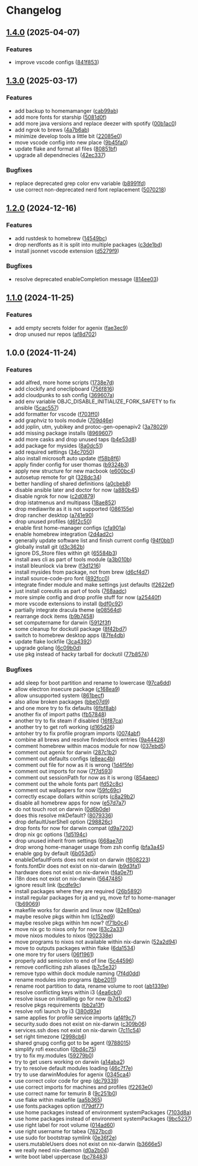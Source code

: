 # Changelog

## [1.4.0](https://github.com/tboerger/darwin-config/compare/v1.3.0...v1.4.0) (2025-04-07)


### Features

* improve vscode configs ([841f853](https://github.com/tboerger/darwin-config/commit/841f853e76a09d91022df22b44a099e57d3e4a04))

## [1.3.0](https://github.com/tboerger/darwin-config/compare/v1.2.0...v1.3.0) (2025-03-17)


### Features

* add backup to homemamanger ([cab99ab](https://github.com/tboerger/darwin-config/commit/cab99ab20e6d49689da6cb8a2177996508c68fba))
* add more fonts for starship ([5081d0f](https://github.com/tboerger/darwin-config/commit/5081d0f94cf1293826ba4a884da9252b60d7f6c7))
* add more java versions and replace deezer with spotify ([00b1ac0](https://github.com/tboerger/darwin-config/commit/00b1ac0a0c61130a9cac771763ae1ba07681acb6))
* add ngrok to brews ([4a7b6ab](https://github.com/tboerger/darwin-config/commit/4a7b6aba8a93dcb9ea48475af3ac760c3e318658))
* minimize develop tools a little bit ([22085e0](https://github.com/tboerger/darwin-config/commit/22085e007dd34515a843fdba161eeda97489942f))
* move vscode config into new place ([9b45fa0](https://github.com/tboerger/darwin-config/commit/9b45fa044d581d3d9274f5c2f06ad313d4ce2a38))
* update flake and format all files ([80851bf](https://github.com/tboerger/darwin-config/commit/80851bf6aca2636a21db6ed378753451c44d8444))
* upgrade all dependnecies ([42ec337](https://github.com/tboerger/darwin-config/commit/42ec337290e797382169dff4179c682935105a87))


### Bugfixes

* replace deprecated grep color env variable ([b8991fd](https://github.com/tboerger/darwin-config/commit/b8991fd1c7be31307e2637720535feaadf3a7625))
* use correct non-deprecated nerd font replacement ([5070218](https://github.com/tboerger/darwin-config/commit/507021844f8f0088f088f4295f6ec098f00ae673))

## [1.2.0](https://github.com/tboerger/darwin-config/compare/v1.1.0...v1.2.0) (2024-12-16)


### Features

* add rustdesk to homebrew ([14549bc](https://github.com/tboerger/darwin-config/commit/14549bc56561dc42bf6560b8d202ae4fe6f333ce))
* drop nerdfonts as it is split into multiple packages ([c3de1bd](https://github.com/tboerger/darwin-config/commit/c3de1bdbb671e47a5946f49267abe68bbd9e8236))
* install jsonnet vscode extension ([d5279f9](https://github.com/tboerger/darwin-config/commit/d5279f9a63dec924bd643123ee4d6ab437bb4971))


### Bugfixes

* resolve deprecated enableCompletion message ([814ee03](https://github.com/tboerger/darwin-config/commit/814ee03fc4cbcef9bc90ad5cfb53af9eddfe4e50))

## [1.1.0](https://github.com/tboerger/darwin-config/compare/v1.0.0...v1.1.0) (2024-11-25)


### Features

* add empty secrets folder for agenix ([fae3ec9](https://github.com/tboerger/darwin-config/commit/fae3ec900f9fce11e60a3acedf16d530a661da99))
* drop unused nur repos ([af8d702](https://github.com/tboerger/darwin-config/commit/af8d7020d2c9f84ca0d355176a2c49f2462e029b))

## 1.0.0 (2024-11-24)


### Features

* add alfred, more home scripts ([1738e7d](https://github.com/tboerger/darwin-config/commit/1738e7de6fba345de0dfdd25009d6ac002f65cd7))
* add clockify and oneclipboard ([756f816](https://github.com/tboerger/darwin-config/commit/756f816ed09cecf4944117ca19add203dea6b5b7))
* add cloudpunks to ssh config ([369607a](https://github.com/tboerger/darwin-config/commit/369607ae6ca155bce6973de3a28050d095e8c19e))
* add env variable OBJC_DISABLE_INITIALIZE_FORK_SAFETY to fix ansible ([5cac557](https://github.com/tboerger/darwin-config/commit/5cac557714a448baf7b512fad2d0385885ab4eae))
* add formatter for vscode ([f703ff0](https://github.com/tboerger/darwin-config/commit/f703ff0ebafa2c2ea4f69428b5874f0b9109e2eb))
* add graphviz to tools module ([709d46e](https://github.com/tboerger/darwin-config/commit/709d46e53959791e36c690437de840623f3f75dc))
* add joplin, utm, yubikey and protoc-gen-openapiv2 ([3a78029](https://github.com/tboerger/darwin-config/commit/3a7802909ff1f128f326a366c294dd1fa62f1725))
* add missing package installs ([8969607](https://github.com/tboerger/darwin-config/commit/8969607694f711f566cad7869a1dd7571136246d))
* add more casks and drop unused taps ([b4e53d8](https://github.com/tboerger/darwin-config/commit/b4e53d82bd0d31839b8d75d91a7bec3f321a5329))
* add package for mysides ([8a0dc51](https://github.com/tboerger/darwin-config/commit/8a0dc5165a75134b9fc78c801c38e708f7ea26e6))
* add required settings ([34c7050](https://github.com/tboerger/darwin-config/commit/34c70504d894a89d81cd73635e596e768d3341a6))
* also install microsoft auto update ([f58b8f6](https://github.com/tboerger/darwin-config/commit/f58b8f64191926c488c0f09b831a5d70cc4a5228))
* apply finder config for user thomas ([b9324b3](https://github.com/tboerger/darwin-config/commit/b9324b3ecfe630857a1ff3ea3d756b9e2ae63301))
* apply new structure for new macbook ([e600bc4](https://github.com/tboerger/darwin-config/commit/e600bc4f55995ebadf6c5aae146f838f562c558b))
* autosetup remote for git ([328dc34](https://github.com/tboerger/darwin-config/commit/328dc34898a640f41fb8e3dd666920db43f040fc))
* better handling of shared definitions ([a0cbeb8](https://github.com/tboerger/darwin-config/commit/a0cbeb8afed8b6d1057090f4371a7895b51d0ebc))
* disable ansible later and doctor for now ([a880b45](https://github.com/tboerger/darwin-config/commit/a880b45073a8d898eb5cd2429a60458e659362a0))
* disable ngrok for now ([c2d0879](https://github.com/tboerger/darwin-config/commit/c2d0879a195cce40f71f07b7a49d31e51b9df008))
* drop istatmenus and multipass ([18ae852](https://github.com/tboerger/darwin-config/commit/18ae8526f5c72267f41ea14cbc1b086c06f31cb4))
* drop mediawrite as it is not supported ([086155e](https://github.com/tboerger/darwin-config/commit/086155e7dc9aa19392baf1d2ff23bf6f14821e0b))
* drop rancher desktop ([a741e90](https://github.com/tboerger/darwin-config/commit/a741e90f829f8f0c8004fb47cb9f8c27e33b9532))
* drop unused profiles ([d6f2c50](https://github.com/tboerger/darwin-config/commit/d6f2c505538023bb05b29fe1402bfc4fc89cbccf))
* enable first home-manager configs ([cfa901a](https://github.com/tboerger/darwin-config/commit/cfa901a630c80bc9f2a8542d53f9436168dc4771))
* enable homebrew integration ([2d4ad2c](https://github.com/tboerger/darwin-config/commit/2d4ad2c47b7046f76631d9cf5a7fb2c43647b0ae))
* generally update software list and finish current config ([94f0bb1](https://github.com/tboerger/darwin-config/commit/94f0bb11b31ae417c7799cdf04fa0a12a2f89f86))
* globally install git ([d3c362b](https://github.com/tboerger/darwin-config/commit/d3c362be52874dd0777c08da016b14271e172175))
* ignore DS_Store files within git ([65584b3](https://github.com/tboerger/darwin-config/commit/65584b3f9f6692fd3ced9522ad6362a0f38d4617))
* install aws cli as part of tools module ([a3b010b](https://github.com/tboerger/darwin-config/commit/a3b010b7787809b5e616c781e812be0bc829b450))
* install bleunlock via brew ([f3d1216](https://github.com/tboerger/darwin-config/commit/f3d12166bbeab748572ac3fe2fbcf0dba97b43c6))
* install mysides from package, not from brew ([d6cf4d7](https://github.com/tboerger/darwin-config/commit/d6cf4d764679970525c619260a54e23cb7d7b673))
* install source-code-pro font ([892fcc0](https://github.com/tboerger/darwin-config/commit/892fcc05e69d066c50353ae981ae801fa53d6f42))
* integrate finder module and make settings just defaults ([f2622ef](https://github.com/tboerger/darwin-config/commit/f2622efeb79f6c51cbfe743c8aaba3a1d8abf1e7))
* just install coreutils as part of tools ([768aadc](https://github.com/tboerger/darwin-config/commit/768aadcedf4e7b3c499fc2654a033e6756db0142))
* more simple config and drop profile stuff for now ([a25440f](https://github.com/tboerger/darwin-config/commit/a25440f25fec9981c390a5e616e30d364450b81f))
* more vscode extensions to install ([bdf0c92](https://github.com/tboerger/darwin-config/commit/bdf0c92d68d42a419b01c53598ec4ff1ce92d12a))
* partially integrate dracula theme ([e08564d](https://github.com/tboerger/darwin-config/commit/e08564d01dc43067a5361de1a1cb14c7d04265c7))
* rearrange dock items ([b9b7458](https://github.com/tboerger/darwin-config/commit/b9b7458202306348fc965cc86ab87aa4bcf88ffe))
* set computername for darwin ([5912f3f](https://github.com/tboerger/darwin-config/commit/5912f3fc8b0205107e3abdda0f124f138baec66a))
* some cleanup for dockutil package ([8f42bd7](https://github.com/tboerger/darwin-config/commit/8f42bd713b5335be8f7d69c18365c8b698fe2fe1))
* switch to homebrew desktop apps ([87fe4db](https://github.com/tboerger/darwin-config/commit/87fe4dba95cbc9198d5fdc3bbeebb5aade78a9dd))
* update flake lockfile ([3ca4392](https://github.com/tboerger/darwin-config/commit/3ca43929ee6463798ec15351d6540ad929503004))
* upgrade golang ([6c09b0d](https://github.com/tboerger/darwin-config/commit/6c09b0d355ae35bb94f532d4b25349010a798f22))
* use pkg instead of hacky tarball for dockutil ([77b8574](https://github.com/tboerger/darwin-config/commit/77b857498066bcffd04bf1b749f02e87c7da02be))


### Bugfixes

* add sleep for boot partition and rename to lowercase ([97ca6dd](https://github.com/tboerger/darwin-config/commit/97ca6dd3bae65d7764cedd3c18b6fd79a627070a))
* allow electron insecure package ([c168ea9](https://github.com/tboerger/darwin-config/commit/c168ea93e3c8acd8cb38d3da2a5d1fdb907acc64))
* allow unsupported system ([861becf](https://github.com/tboerger/darwin-config/commit/861becfca09d3c2efddd8691d305357254c1fbdb))
* also allow broken packages ([bbe07d9](https://github.com/tboerger/darwin-config/commit/bbe07d9158eb5fb9630add3aef2b40d20555f823))
* and one more try to fix defaults ([6fbf8ab](https://github.com/tboerger/darwin-config/commit/6fbf8aba30a212194f337460327104b54b276f1d))
* another fix of import paths ([fb57848](https://github.com/tboerger/darwin-config/commit/fb5784813205b375d89020998ac9b5296e26a331))
* another try to fix steam if disabled ([16f87ca](https://github.com/tboerger/darwin-config/commit/16f87ca9175cedd84f87e8fab505966eba0c69fe))
* another try to get rofi working ([d165d26](https://github.com/tboerger/darwin-config/commit/d165d26f6c3b4ab18ee4557101390657f88ba2ef))
* antoher try to fix profile program imports ([0074abf](https://github.com/tboerger/darwin-config/commit/0074abf0a3bee55c54f1f2f5e79d485dcfed2eb9))
* combine all brews and resolve finder/dock entries ([9a44428](https://github.com/tboerger/darwin-config/commit/9a44428938bbf1f5a2c78cc6025e818d774a33f5))
* comment homebrew within macos module for now ([037ebd5](https://github.com/tboerger/darwin-config/commit/037ebd5822024fefb26132e29c31faf212f8df5d))
* comment out agenix for darwin ([287c1b2](https://github.com/tboerger/darwin-config/commit/287c1b2850c4fcb84d185a661e3dd188b40d1ba5))
* comment out defaults configs ([e8eac4b](https://github.com/tboerger/darwin-config/commit/e8eac4ba0ce424e7978b686d9cd43cec0d89c48b))
* comment out file for now as it is wrong ([1d4f5fe](https://github.com/tboerger/darwin-config/commit/1d4f5fe401379064b392ecf404db34fb18d88a53))
* comment out imports for now ([7f7d593](https://github.com/tboerger/darwin-config/commit/7f7d593ec3f9641e67d04e9d6e17b47a32998c91))
* comment out sessionPath for now as it is wrong ([854aeec](https://github.com/tboerger/darwin-config/commit/854aeecfa171cac8c8a6bca2d2fb5aa160f50a53))
* comment out the whole fonts part ([fd52c8c](https://github.com/tboerger/darwin-config/commit/fd52c8c303ae4bce0c1d8f347b20b6200ec18493))
* comment out wallpapers for now ([59fc69c](https://github.com/tboerger/darwin-config/commit/59fc69c2c10bdf500598ec98fa931c4e10fb16fa))
* correctly escape dollars within scripts ([c8a29b2](https://github.com/tboerger/darwin-config/commit/c8a29b24f7ffa2ac5ed5daed362c0503a9c432cc))
* disable all homebrew apps for now ([e57d7a7](https://github.com/tboerger/darwin-config/commit/e57d7a77a9fb14175ade124fdb62a22b8ba183cb))
* do not touch root on darwin ([0d6b0de](https://github.com/tboerger/darwin-config/commit/0d6b0deb6688cffc3063adf30466d36224a5f0a4))
* does this resolve mkDefault? ([8079336](https://github.com/tboerger/darwin-config/commit/8079336279f87b875c392595a43aac7886647ebe))
* drop defaultUserShell option ([298826c](https://github.com/tboerger/darwin-config/commit/298826c6b49d07883142c5831ba423daf89d4532))
* drop fonts for now for darwin compat ([d9a7202](https://github.com/tboerger/darwin-config/commit/d9a720219e2c24e7518b03f76198096ab0278490))
* drop nix gc options ([1d5194c](https://github.com/tboerger/darwin-config/commit/1d5194cd9e4726c1204cdd83b2e8ec6bc6a26f16))
* drop unused inherit from settings ([668ae7d](https://github.com/tboerger/darwin-config/commit/668ae7d172054c5470709be476ad607448d06fdc))
* drop wrong home-manager usage from zsh config ([bfa3a45](https://github.com/tboerger/darwin-config/commit/bfa3a45f25ee72806ca6e1a12f491018119780ce))
* enable gpg by default ([6b053d5](https://github.com/tboerger/darwin-config/commit/6b053d593ee1ce1514eca792bbe69888afb71a28))
* enableDefaultFonts does not exist on darwin ([f608223](https://github.com/tboerger/darwin-config/commit/f60822325aff33373a29725b71579a206713768c))
* fonts.fontDir does not exist on nix-darwin ([b9d3fa1](https://github.com/tboerger/darwin-config/commit/b9d3fa1c9afe2581f79c1ff6d08744876dcd7d4e))
* hardware does not exist on nix-darwin ([f4a0e7f](https://github.com/tboerger/darwin-config/commit/f4a0e7f3542c7e3c095bbfc0f325fd2b73192753))
* i18n does not exist on nix-darwin ([5647485](https://github.com/tboerger/darwin-config/commit/5647485b55e3291382ca88cb8c842ce0548e34e6))
* ignore result link ([bcdfe9c](https://github.com/tboerger/darwin-config/commit/bcdfe9cc6d07ff6daf34d925257335abb35adca3))
* install packages where they are required ([26b5892](https://github.com/tboerger/darwin-config/commit/26b58925d689d8e50a3b40fea52d29a1174b44aa))
* install regular packages for jq and yq, move fzf to home-manager ([1b69069](https://github.com/tboerger/darwin-config/commit/1b690690eff4afa337d0566bab4fa9b305dfc5c6))
* makefile works for dawrin and linux now ([82e80ea](https://github.com/tboerger/darwin-config/commit/82e80ea0da31f091e1beaf50abbdbb8ccb03f36d))
* maybe resolve pkgs within hm ([c152ed9](https://github.com/tboerger/darwin-config/commit/c152ed9abb21bf451681a568dd9366b69b66641c))
* maybe resolve pkgs within hm now? ([f71b0c4](https://github.com/tboerger/darwin-config/commit/f71b0c495feff1d5a74ba8c672972bd1ffe578c0))
* move nix gc to nixos only for now ([63c2a33](https://github.com/tboerger/darwin-config/commit/63c2a3352f3aca476addf628946a586267a9152f))
* move nixos modules to nixos ([902338e](https://github.com/tboerger/darwin-config/commit/902338eb39a43992401ea70f623416b9831e0acb))
* move programs to nixos not available within nix-darwin ([52a2d94](https://github.com/tboerger/darwin-config/commit/52a2d94a677afb904df7648d6ea0bbc39af04d37))
* move to outputs packages within flake ([6da1534](https://github.com/tboerger/darwin-config/commit/6da1534891d37bd9d61b6089b5a52479aeba7747))
* one more try for users ([06f1961](https://github.com/tboerger/darwin-config/commit/06f196158d45911b08d7386ced94933dc309c351))
* properly add semicolon to end of line ([5c44596](https://github.com/tboerger/darwin-config/commit/5c44596d8f7b4559bfc50050f05cbcecc82d3196))
* remove confliciting zsh aliases ([b7c5e32](https://github.com/tboerger/darwin-config/commit/b7c5e3286c9dab7bf2ef0ad26d6aadf19c8abec0))
* remove typo within dock module naming ([7f4d0dd](https://github.com/tboerger/darwin-config/commit/7f4d0dd87149814f455dfc8e086c438fa7b17381))
* rename modules into programs ([bbe2011](https://github.com/tboerger/darwin-config/commit/bbe201141290541479f29fdd8751f2ae1d09dafb))
* rename root partition to data, rename volume to root ([ab1339e](https://github.com/tboerger/darwin-config/commit/ab1339e03320297740d19a09506ed1512d16cec6))
* resolve conflicting keys within i3 ([4ea6cb0](https://github.com/tboerger/darwin-config/commit/4ea6cb07b4f9f77693f112283372a9bb5229e7f6))
* resolve issue on installing go for now ([b7d1cd2](https://github.com/tboerger/darwin-config/commit/b7d1cd22726d79aba5c54aa3f9c4d1dfd86ab94a))
* resolve pkgs requirements ([bb2a13f](https://github.com/tboerger/darwin-config/commit/bb2a13f987b5543efb6ba6bfefcbdbba859a7f0b))
* resolve rofi launch by i3 ([380d93e](https://github.com/tboerger/darwin-config/commit/380d93eec0d58ea3af756b21e6bbf323a165057d))
* same applies for profile service imports ([af4f9c7](https://github.com/tboerger/darwin-config/commit/af4f9c7a4a795036220d4efa8ae27734f2377cca))
* security.sudo does not exist on nix-darwin ([c309b06](https://github.com/tboerger/darwin-config/commit/c309b062c3915a00fbb2fa472163f0b18ab367b6))
* services.ssh does not exist on nix-darwin ([7c11c54](https://github.com/tboerger/darwin-config/commit/7c11c547f1642f0fbdcee96a68dedbfb6bacf884))
* set right timezone ([2998cb6](https://github.com/tboerger/darwin-config/commit/2998cb6d69a7adfa27eff3daefac572a281fa072))
* shared gnupg config got to be agent ([9788015](https://github.com/tboerger/darwin-config/commit/97880159ec6fca990a912e418646ce9a39fc21e0))
* simplify rofi execution ([0bd4c75](https://github.com/tboerger/darwin-config/commit/0bd4c750ace8ff20596b95dd3c2e193002c16132))
* try to fix my.modules ([59279b0](https://github.com/tboerger/darwin-config/commit/59279b0856b424f3208a4b915938a4c3ed84bfbf))
* try to get users working on darwin ([a14aba2](https://github.com/tboerger/darwin-config/commit/a14aba280645b61cf292b901de7546d2d1f29991))
* try to resolve default modules loading ([46c7f7e](https://github.com/tboerger/darwin-config/commit/46c7f7eaed8e0bd2a28cf68ad63ce988e6c8fc5d))
* try to use darwinModules for agenix ([0345ca4](https://github.com/tboerger/darwin-config/commit/0345ca4f65ef85629be53118f34a1cd9d4b925c8))
* use correct color code for grep ([dc79339](https://github.com/tboerger/darwin-config/commit/dc7933982cbff28fee71eecd4dabc46c640b6e63))
* use correct imports for machines and profiles ([f2263e0](https://github.com/tboerger/darwin-config/commit/f2263e01ab17226fe1214e19ccba405e3982973c))
* use correct name for temurin 8 ([9c251b0](https://github.com/tboerger/darwin-config/commit/9c251b0de24364f3b9ce3eb915dad5baa0cd80fe))
* use flake within makefile ([aa5b365](https://github.com/tboerger/darwin-config/commit/aa5b365542f760f33b98d6f0bd53df5162b18d6c))
* use fonts.packages option ([f79df77](https://github.com/tboerger/darwin-config/commit/f79df770d6d2d91e3ed6346857da844d5d7944ac))
* use home packages instead of environment systemPackages ([7103d8a](https://github.com/tboerger/darwin-config/commit/7103d8a8d09475706319fcfb462f727b3879c41d))
* use home packages instead of environment systemPackages ([9bc5237](https://github.com/tboerger/darwin-config/commit/9bc52375453bf33cd1c073fd46312fb9efd4a31b))
* use right label for root volume ([014ad60](https://github.com/tboerger/darwin-config/commit/014ad605598995774b7f0737395c84b1b863ff95))
* use right username for tabea ([7627bcd](https://github.com/tboerger/darwin-config/commit/7627bcddd862b8fbe3a1e8eef125e5bbaec03334))
* use sudo for bootstrap symlink ([0e36f2e](https://github.com/tboerger/darwin-config/commit/0e36f2ed59364fb8b7ebeb2625cecd222bcb68f7))
* users.mutableUsers does not exist on nix-darwin ([b3666e5](https://github.com/tboerger/darwin-config/commit/b3666e58d26e8ca49257e6b56073ae36dd7181f5))
* we really need nix-daemon ([d0a2b04](https://github.com/tboerger/darwin-config/commit/d0a2b0465f9ac6de354e8f98a721b27599ebe878))
* write boot label uppercase ([bc78483](https://github.com/tboerger/darwin-config/commit/bc784835dee1b82fef9826fbeca4c87eefefa2bd))
